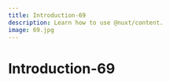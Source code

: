 ```yaml
---
title: Introduction-69
description: Learn how to use @nuxt/content.
image: 69.jpg
---
```


# Introduction-69

<article-image name="69.jpg" alt="サンプル画像"></article-image>

